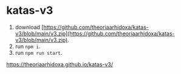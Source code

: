 # katas-v3

1. download [https://github.com/theoriaarhidoxa/katas-v3/blob/main/v3.zip](https://github.com/theoriaarhidoxa/katas-v3/blob/main/v3.zip).
2. run `npm i`.
3. run `npm run start`.

https://theoriaarhidoxa.github.io/katas-v3/
